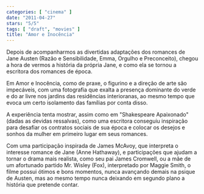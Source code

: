 ```yaml
---
categories: [ "cinema" ]
date: "2011-04-27"
stars: "5/5"
tags: [ "draft", "movies" ]
title: "Amor e Inocência"
---
```

Depois de acompanharmos as divertidas adaptações dos romances de Jane
Austen (Razão e Sensibilidade, Emma, Orgulho e Preconceito), chegou
a hora de vermos a história da própria Jane, e como ela se tornou a
escritora dos romances de época.

Em Amor e Inocência, como de praxe, o figurino e a direção de arte
são impecáveis, com uma fotografia que exalta a presença dominante
do verde e do ar livre nos jardins das residências interioranas, ao
mesmo tempo que evoca um certo isolamento das famílias por conta disso.

A experiência tenta mostrar, assim como em "Shakespeare Apaixonado"
(dadas as devidas ressalvas), como uma escritora conseguiu inspiração
para desafiar os contratos sociais de sua época e colocar os desejos
e sonhos da mulher em primeiro lugar em seus romances.

Com uma participação inspirada de James McAvoy, que interpreta o
interesse romance de Jane (Anne Hathaway), e participações que ajudam
a tornar o drama mais realista, como seu pai James Cromwell, ou a mãe
de um afortunado partido Mr. Wisley (Fox), interpretado por Maggie Smith,
o filme possui ótimos e bons momentos, nunca avançando demais na psique
de Austen, mas ao mesmo tempo nunca deixando em segundo plano a história
que pretende contar.
